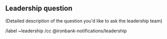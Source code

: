 ## Leadership question

(Detailed description of the question you'd like to ask the leadership team)


/label ~leadership
/cc @ironbank-notifications/leadership